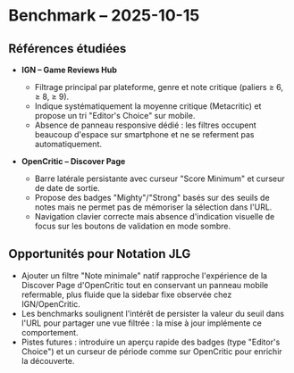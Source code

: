 # Benchmark – 2025-10-15

## Références étudiées

- **IGN – Game Reviews Hub**
  - Filtrage principal par plateforme, genre et note critique (paliers ≥ 6, ≥ 8, ≥ 9).
  - Indique systématiquement la moyenne critique (Metacritic) et propose un tri "Editor's Choice" sur mobile.
  - Absence de panneau responsive dédié : les filtres occupent beaucoup d'espace sur smartphone et ne se referment pas automatiquement.

- **OpenCritic – Discover Page**
  - Barre latérale persistante avec curseur "Score Minimum" et curseur de date de sortie.
  - Propose des badges "Mighty"/"Strong" basés sur des seuils de notes mais ne permet pas de mémoriser la sélection dans l'URL.
  - Navigation clavier correcte mais absence d'indication visuelle de focus sur les boutons de validation en mode sombre.

## Opportunités pour Notation JLG

- Ajouter un filtre "Note minimale" natif rapproche l'expérience de la Discover Page d'OpenCritic tout en conservant un panneau mobile refermable, plus fluide que la sidebar fixe observée chez IGN/OpenCritic.
- Les benchmarks soulignent l'intérêt de persister la valeur du seuil dans l'URL pour partager une vue filtrée : la mise à jour implémente ce comportement.
- Pistes futures : introduire un aperçu rapide des badges (type "Editor's Choice") et un curseur de période comme sur OpenCritic pour enrichir la découverte.
